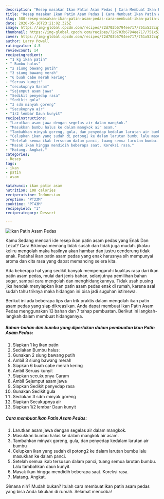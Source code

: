 ```yaml
---
description: "Resep masakan Ikan Patin Asam Pedas | Cara Membuat Ikan Patin Asam Pedas Yang Enak Dan Mudah"
title: "Resep masakan Ikan Patin Asam Pedas | Cara Membuat Ikan Patin Asam Pedas Yang Enak Dan Mudah"
slug: 580-resep-masakan-ikan-patin-asam-pedas-cara-membuat-ikan-patin-asam-pedas-yang-enak-dan-mudah
date: 2020-05-16T23:21:02.325Z
image: https://img-global.cpcdn.com/recipes/72d703b6794ee717/751x532cq70/ikan-patin-asam-pedas-foto-resep-utama.jpg
thumbnail: https://img-global.cpcdn.com/recipes/72d703b6794ee717/751x532cq70/ikan-patin-asam-pedas-foto-resep-utama.jpg
cover: https://img-global.cpcdn.com/recipes/72d703b6794ee717/751x532cq70/ikan-patin-asam-pedas-foto-resep-utama.jpg
author: Larry Powell
ratingvalue: 4.5
reviewcount: 14
recipeingredient:
- "1 kg ikan patin"
- " Bumbu halus"
- "2 siung bawang putih"
- "3 siung bawang merah"
- "6 buah cabe merah kering"
- "Seruas kunyit"
- "secukupnya Garam"
- "Sejemput asam jawa"
- "Sedikit penyedap rasa"
- "Sedikit gula"
- "3 sdm minyak goreng"
- "Secukupnya air"
- "1/2 lembar Daun kunyit"
recipeinstructions:
- "Larutkan asam jawa dengan segelas air dalam mangkok."
- "Masukkan bumbu halus ke dalam mangkok air asam."
- "Tambahkan minyak goreng, gula, dan penyedap kedalam larutan air bumbu"
- "Celupkan ikan yang sudah di potong2 ke dalam larutan bumbu lalu masukkan ke dalam panci."
- "Setelah semua ikab tersusun dalam panci, tuang semua larutan bumbu. Lalu tambahkan daun kunyit."
- "Masak ikan hingga mendidih beberapa saat. Koreksi rasa."
- "Matang. Angkat."
categories:
- Resep
tags:
- ikan
- patin
- asam

katakunci: ikan patin asam 
nutrition: 108 calories
recipecuisine: Indonesian
preptime: "PT22M"
cooktime: "PT43M"
recipeyield: "1"
recipecategory: Dessert

---
```



![Ikan Patin Asam Pedas](https://img-global.cpcdn.com/recipes/72d703b6794ee717/751x532cq70/ikan-patin-asam-pedas-foto-resep-utama.jpg)

Kamu Sedang mencari ide resep ikan patin asam pedas yang Enak Dan Lezat? Cara Bikinnya memang tidak susah dan tidak juga mudah. jikalau keliru mengolah maka hasilnya akan hambar dan justru cenderung tidak enak. Padahal ikan patin asam pedas yang enak harusnya sih mempunyai aroma dan cita rasa yang dapat memancing selera kita.

Ada beberapa hal yang sedikit banyak mempengaruhi kualitas rasa dari ikan patin asam pedas, mulai dari jenis bahan, selanjutnya pemilihan bahan segar, sampai cara mengolah dan menghidangkannya. Tidak usah pusing jika hendak menyiapkan ikan patin asam pedas enak di rumah, karena asal sudah tahu triknya maka hidangan ini bisa jadi suguhan istimewa.




Berikut ini ada beberapa tips dan trik praktis dalam mengolah ikan patin asam pedas yang siap dikreasikan. Anda dapat membuat Ikan Patin Asam Pedas menggunakan 13 bahan dan 7 tahap pembuatan. Berikut ini langkah-langkah dalam membuat hidangannya.

<!--inarticleads1-->

##### Bahan-bahan dan bumbu yang diperlukan dalam pembuatan Ikan Patin Asam Pedas:

1. Siapkan 1 kg ikan patin
1. Sediakan  Bumbu halus:
1. Gunakan 2 siung bawang putih
1. Ambil 3 siung bawang merah
1. Siapkan 6 buah cabe merah kering
1. Ambil Seruas kunyit
1. Siapkan secukupnya Garam
1. Ambil Sejemput asam jawa
1. Siapkan Sedikit penyedap rasa
1. Gunakan Sedikit gula
1. Sediakan 3 sdm minyak goreng
1. Siapkan Secukupnya air
1. Siapkan 1/2 lembar Daun kunyit




<!--inarticleads2-->

##### Cara membuat Ikan Patin Asam Pedas:

1. Larutkan asam jawa dengan segelas air dalam mangkok.
1. Masukkan bumbu halus ke dalam mangkok air asam.
1. Tambahkan minyak goreng, gula, dan penyedap kedalam larutan air bumbu
1. Celupkan ikan yang sudah di potong2 ke dalam larutan bumbu lalu masukkan ke dalam panci.
1. Setelah semua ikab tersusun dalam panci, tuang semua larutan bumbu. Lalu tambahkan daun kunyit.
1. Masak ikan hingga mendidih beberapa saat. Koreksi rasa.
1. Matang. Angkat.




Gimana nih? Mudah bukan? Itulah cara membuat ikan patin asam pedas yang bisa Anda lakukan di rumah. Selamat mencoba!

